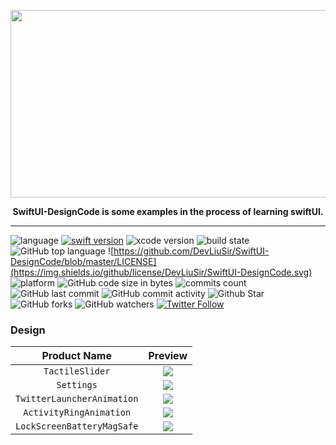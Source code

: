 <p align="center"> 
<img  src="https://github.com/DevLiuSir/SwiftUI-DesignCode/raw/master/Design/banner_swift.png" width="1173" height="300"></p>

<p align="center"> <b>SwiftUI-DesignCode is some examples in the process of learning swiftUI. </b></p>

---

![language](https://img.shields.io/badge/language-swift-orange.svg)
[![swift version](https://img.shields.io/badge/swift-5.1+-blue.svg?style=flat)](https://developer.apple.com/swift/)
![xcode version](https://img.shields.io/badge/xcode-11.2+-red.svg)
![build state](https://img.shields.io/badge/build-passing-brightgreen)
![GitHub top language](https://img.shields.io/github/languages/top/DevLiuSir/SwiftUI-DesignCode?color=blueviolet)
![https://github.com/DevLiuSir/SwiftUI-DesignCode/blob/master/LICENSE](https://img.shields.io/github/license/DevLiuSir/SwiftUI-DesignCode.svg)
![platform](https://img.shields.io/badge/platform-ios-lightgrey.svg)
![GitHub code size in bytes](https://img.shields.io/github/languages/code-size/DevLiuSir/SwiftUI-DesignCode?color=ff69b4&label=codeSize)
![commits count](https://badgen.net/github/commits/DevLiuSir/SwiftUI-DesignCode)
![GitHub last commit](https://img.shields.io/github/last-commit/DevLiuSir/SwiftUI-DesignCode)
![GitHub commit activity](https://img.shields.io/github/commit-activity/m/DevLiuSir/SwiftUI-DesignCode)
![Github Star](https://img.shields.io/github/stars/DevLiuSir/SwiftUI-DesignCode.svg?style=social&label=Star)
![GitHub forks](https://img.shields.io/github/forks/DevLiuSir/SwiftUI-DesignCode?style=social)
![GitHub watchers](https://img.shields.io/github/watchers/DevLiuSir/SwiftUI-DesignCode?style=social)
[![Twitter Follow](https://img.shields.io/twitter/follow/LiuChuan_.svg?style=social)](https://twitter.com/LiuChuan_)


### Design
|  Product Name	|  Preview	|
| :------------: | :------------: | 
| `TactileSlider` | ![](https://github.com/DevLiuSir/SwiftUI-DesignCode/raw/master/Design/TactileSlider.gif) |
| `Settings` | ![](https://github.com/DevLiuSir/SwiftUI-DesignCode/raw/master/Design/settings.png)|
| `TwitterLauncherAnimation` | ![](https://github.com/DevLiuSir/SwiftUI-DesignCode/raw/master/Design/TwitterLauncherAnimation.gif) |
| `ActivityRingAnimation` |  ![](https://github.com/DevLiuSir/SwiftUI-DesignCode/raw/master/Design/ActivityRingAnimation.gif)|
| `LockScreenBatteryMagSafe` | ![](https://github.com/DevLiuSir/SwiftUI-DesignCode/raw/master/Design/LockScreenBatteryMagSafe.gif) |
